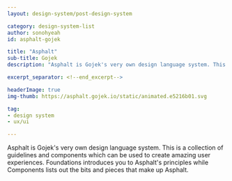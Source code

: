```yaml
---
layout: design-system/post-design-system

category: design-system-list
author: sonohyeah
id: asphalt-gojek

title: "Asphalt"
sub-title: Gojek
description: "Asphalt is Gojek's very own design language system. This is a collection of guidelines and components which can be used to create amazing user experiences. Foundations introduces you to Asphalt's principles while Components lists out the bits and pieces that make up Asphalt."

excerpt_separator: <!--end_excerpt-->

headerImage: true
img-thumb: https://asphalt.gojek.io/static/animated.e5216b01.svg

tag:
- design system
- ux/ui

---
```


Asphalt is Gojek's very own design language system. This is a collection of guidelines and components which can be used to create amazing user experiences. Foundations introduces you to Asphalt's principles while Components lists out the bits and pieces that make up Asphalt.
<!--end_excerpt-->